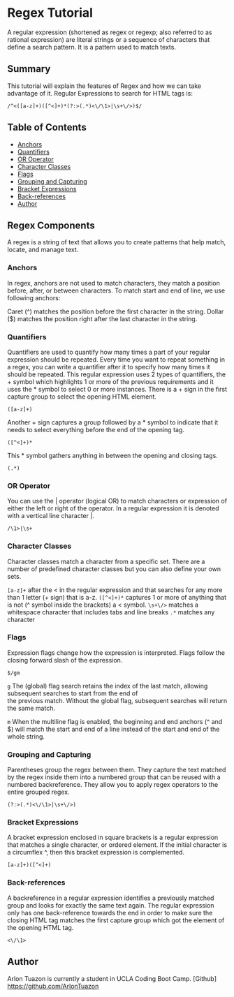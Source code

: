 # Regex Tutorial

A regular expression (shortened as regex or regexp; also referred to as rational expression) are literal strings or a sequence of characters that define a search pattern. It is a pattern used to match texts.

## Summary

This tutorial will explain the features of Regex and how we can take advantage of it.  Regular Expressions  to search for HTML tags is:

`/^<([a-z]+)([^<]+)*(?:>(.*)<\/\1>|\s+\/>)$/`

## Table of Contents

- [Anchors](#anchors)
- [Quantifiers](#quantifiers)
- [OR Operator](#or-operator)
- [Character Classes](#character-classes)
- [Flags](#flags)
- [Grouping and Capturing](#grouping-and-capturing)
- [Bracket Expressions](#bracket-expressions)
- [Back-references](#back-references)
- [Author](#author)

## Regex Components
A regex is a string of text that allows you to create patterns that help match, locate, and manage text. 

### Anchors
In regex, anchors are not used to match characters, they match a position before, after, or between characters. To match start and end of line, we use following anchors:

Caret (^) matches the position before the first character in the string.
Dollar ($) matches the position right after the last character in the string.

### Quantifiers

 Quantifiers are used to quantify how many times a part of your regular expression should be repeated.  Every time you want to repeat something in a regex, you can write a quantifier after it to specify how many times it should be repeated.  This regular expression uses 2 types of quantifiers, the + symbol which highlights 1 or more of the previous requirements and it uses the * symbol to select 0 or more instances. There is a + sign in the first capture group to select the opening HTML element.

 `([a-z]+)`

Another + sign captures a group followed by a * symbol to indicate that it needs to select everything before the end of the opening tag.

`([^<]+)*`

This * symbol gathers anything in between the opening and closing tags.

`(.*)`

### OR Operator
You can use the | operator (logical OR) to match characters or expression of either the left or right of the operator.  In a regular expression it is denoted with a vertical line character |.

`/\1>|\s+`

### Character Classes

Character classes match a character from a specific set. There are a number of predefined character classes but you can also define your own sets.

`[a-z]+`      after the < in the regular expression and that searches for any more than 1 letter (+ sign) that is a-z.
`([^<]+)*`    captures 1 or more of anything that is not (^ symbol inside the brackets) a < symbol.
`\s+\/>`      matches a whitespace character that includes tabs and line breaks
`.*`          matches any character 

### Flags
Expression flags change how the expression is interpreted. Flags follow the closing forward slash of the expression. 

 `$/gm` 
 
 `g` 
The (global) flag search retains the index of the last match, allowing subsequent searches to start from the end of           
the previous match. Without the global flag, subsequent searches will return the same match.

  `m`
When the multiline flag is enabled, the beginning and end anchors (^ and $) will match the start and end of a line instead of the start and end of the whole string.

### Grouping and Capturing
Parentheses group the regex between them. They capture the text matched by the regex inside them into a numbered group that can be reused with a numbered backreference. They allow you to apply regex operators to the entire grouped regex.

`(?:>(.*)<\/\1>|\s+\/>)`

### Bracket Expressions

A bracket expression enclosed in square brackets is a regular expression that matches a single character, or ordered element. If the initial character is a circumflex ^, then this bracket expression is complemented.

`[a-z]+)([^<]+)`

### Back-references

A backreference in a regular expression identifies a previously matched group and looks for exactly the same text again. The regular expression only has one back-reference towards the end in order to make sure the closing HTML tag matches the first capture group which got the element of the opening HTML tag.

`<\/\1>`

## Author

Arlon Tuazon is currently a student in UCLA Coding Boot Camp.
[Github] https://github.com/ArlonTuazon